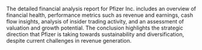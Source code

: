 The detailed financial analysis report for Pfizer Inc. includes an overview of financial health, performance metrics such as revenue and earnings, cash flow insights, analysis of insider trading activity, and an assessment of valuation and growth potential. The conclusion highlights the strategic direction that Pfizer is taking towards sustainability and diversification, despite current challenges in revenue generation.